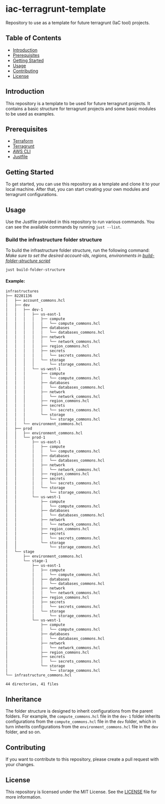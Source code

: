 # iac-terragrunt-template
Repository to use as a template for future terragrunt (IaC tool) projects.

## Table of Contents
- [Introduction](#introduction)
- [Prerequisites](#prerequisites)
- [Getting Started](#getting-started)
- [Usage](#usage)
- [Contributing](#contributing)
- [License](#license)

## Introduction
This repository is a template to be used for future terragrunt projects. It contains a basic structure for terragrunt projects and some basic modules to be used as examples.

## Prerequisites
- [Terraform](https://www.terraform.io/downloads.html)
- [Terragrunt](https://terragrunt.gruntwork.io/docs/getting-started/install/)
- [AWS CLI](https://docs.aws.amazon.com/cli/latest/userguide/cli-chap-install.html)
- [Justfile](https://just.systems)

## Getting Started
To get started, you can use this repository as a template and clone it to your local machine. After that, you can start creating your own modules and terragrunt configurations.

## Usage
Use the Justfile provided in this repository to run various commands. You can see the available commands by running `just --list`.

### Build the infrastructure folder structure
To build the infrastructure folder structure, run the following command:
*Make sure to set the desired account-ids, regions, environments in [build-folder-structure script](/scripts/build-folder-structure.sh)*
```bash
just build-folder-structure
```

#### Example:
```bash
infrastructures
├── 82281136
│   ├── account_commons.hcl
│   ├── dev
│   │   ├── dev-1
│   │   │   ├── us-east-1
│   │   │   │   ├── compute
│   │   │   │   │   └── compute_commons.hcl
│   │   │   │   ├── databases
│   │   │   │   │   └── databases_commons.hcl
│   │   │   │   ├── network
│   │   │   │   │   └── network_commons.hcl
│   │   │   │   ├── region_commons.hcl
│   │   │   │   ├── secrets
│   │   │   │   │   └── secrets_commons.hcl
│   │   │   │   └── storage
│   │   │   │       └── storage_commons.hcl
│   │   │   └── us-west-1
│   │   │       ├── compute
│   │   │       │   └── compute_commons.hcl
│   │   │       ├── databases
│   │   │       │   └── databases_commons.hcl
│   │   │       ├── network
│   │   │       │   └── network_commons.hcl
│   │   │       ├── region_commons.hcl
│   │   │       ├── secrets
│   │   │       │   └── secrets_commons.hcl
│   │   │       └── storage
│   │   │           └── storage_commons.hcl
│   │   └── environment_commons.hcl
│   ├── prod
│   │   ├── environment_commons.hcl
│   │   └── prod-1
│   │       ├── us-east-1
│   │       │   ├── compute
│   │       │   │   └── compute_commons.hcl
│   │       │   ├── databases
│   │       │   │   └── databases_commons.hcl
│   │       │   ├── network
│   │       │   │   └── network_commons.hcl
│   │       │   ├── region_commons.hcl
│   │       │   ├── secrets
│   │       │   │   └── secrets_commons.hcl
│   │       │   └── storage
│   │       │       └── storage_commons.hcl
│   │       └── us-west-1
│   │           ├── compute
│   │           │   └── compute_commons.hcl
│   │           ├── databases
│   │           │   └── databases_commons.hcl
│   │           ├── network
│   │           │   └── network_commons.hcl
│   │           ├── region_commons.hcl
│   │           ├── secrets
│   │           │   └── secrets_commons.hcl
│   │           └── storage
│   │               └── storage_commons.hcl
│   └── stage
│       ├── environment_commons.hcl
│       └── stage-1
│           ├── us-east-1
│           │   ├── compute
│           │   │   └── compute_commons.hcl
│           │   ├── databases
│           │   │   └── databases_commons.hcl
│           │   ├── network
│           │   │   └── network_commons.hcl
│           │   ├── region_commons.hcl
│           │   ├── secrets
│           │   │   └── secrets_commons.hcl
│           │   └── storage
│           │       └── storage_commons.hcl
│           └── us-west-1
│               ├── compute
│               │   └── compute_commons.hcl
│               ├── databases
│               │   └── databases_commons.hcl
│               ├── network
│               │   └── network_commons.hcl
│               ├── region_commons.hcl
│               ├── secrets
│               │   └── secrets_commons.hcl
│               └── storage
│                   └── storage_commons.hcl
└── infrastructure_commons.hcl

44 directories, 41 files
```

## Inheritance
The folder structure is designed to inherit configurations from the parent folders. For example, the `compute_commons.hcl` file in the `dev-1` folder inherits configurations from the `compute_commons.hcl` file in the `dev` folder, which in turn inherits configurations from the `environment_commons.hcl` file in the `dev` folder, and so on.

## Contributing
If you want to contribute to this repository, please create a pull request with your changes.

## License
This repository is licensed under the MIT License. See the [LICENSE](LICENSE) file for more information.

